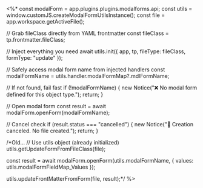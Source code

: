 <%*
const modalForm = app.plugins.plugins.modalforms.api;
const utils = window.customJS.createModalFormUtilsInstance();
const file = app.workspace.getActiveFile();

// Grab fileClass directly from YAML frontmatter
const fileClass = tp.frontmatter.fileClass;

// Inject everything you need
await utils.init({ app, tp, fileType: fileClass, formType: "update" });

// Safely access modal form name from injected handlers
const modalFormName = utils.handler.modalFormMap?.mdlFormName;

// If not found, fail fast
if (!modalFormName) {
  new Notice("❌ No modal form defined for this object type.");
  return;
}

// Open modal form
const result = await modalForm.openForm(modalFormName);

// Cancel check
if (result.status === "cancelled") {
  new Notice("🚫 Creation canceled. No file created.");
  return;
}


/*Old...
// Use utils object (already initialized)
utils.getUpdateFormFromFileClass(file);

const result = await modalForm.openForm(utils.modalFormName, {
  values: utils.modalFormFieldMap_Values
});

utils.updateFrontMatterFromForm(file, result);*/
%>